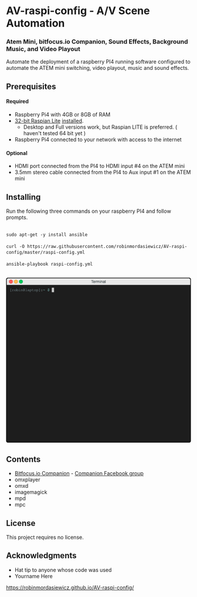 AV-raspi-config - A/V Scene Automation
========================================

### Atem Mini, bitfocus.io Companion, Sound Effects, Background Music, and Video Playout

Automate the deployment of a raspberry PI4 running software configured to automate the ATEM mini switching, video playout, music and sound effects.  

## Prerequisites

#### Required

* Raspberry Pi4 with 4GB or 8GB of RAM
* [32-bit Raspian Lite](https://downloads.raspberrypi.org/raspios_lite_armhf_latest) [installed](https://www.raspberrypi.org/documentation/installation/installing-images/README.md).
  * Desktop and Full versions work, but Raspian LITE is preferred. ( haven't tested 64 bit yet )
* Raspberry Pi4 connected to your network with access to the internet

#### Optional

* HDMI port connected from the PI4 to HDMI input #4 on the ATEM mini
* 3.5mm stereo cable connected from the PI4 to Aux input #1 on the ATEM mini

## Installing

Run the following three commands on your raspberry PI4 and follow prompts.
 
```console

sudo apt-get -y install ansible

curl -O https://raw.githubusercontent.com/robinmordasiewicz/AV-raspi-config/master/raspi-config.yml

ansible-playbook raspi-config.yml


```

![](install_terminal.gif)

## Contents

* [Bitfocus.io Companion](https://bitfocus.io/) - [Companion Facebook group](https://www.facebook.com/groups/2047850215433318/)
* omxplayer
* omxd
* imagemagick
* mpd
* mpc

## License

This project requires no license.

## Acknowledgments

* Hat tip to anyone whose code was used
* Yourname Here

https://robinmordasiewicz.github.io/AV-raspi-config/

<script src="https://utteranc.es/client.js" repo="robinmordasiewicz/AV-raspi-config" issue-term="pathname" theme="github-light" crossorigin="anonymous" async></script>
